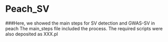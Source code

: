 # Peach_SV
###Here, we showed the main steps for SV detection and GWAS-SV in peach
The main_steps file included the process.
The required scripts were also deposited as XXX.pl
